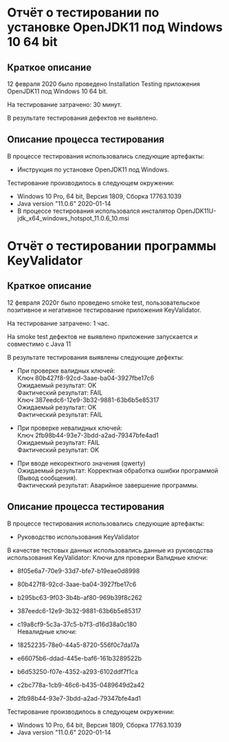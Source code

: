 ﻿# Отчёт о тестировании по установке OpenJDK11 под Windows 10 64 bit

## Краткое описание

12 февраля 2020 было проведено Installation Testing  приложения OpenJDK11 под Windows 10 64 bit.

На тестирование затрачено: 30 минут.

В результате тестирования дефектов не выявлено.


## Описание процесса тестирования

В процессе тестирования использовались следующие артефакты:
* Инструкция по установке OpenJDK11 под Windows.


Тестирование производилось в следующем окружении:
* Windows 10 Pro, 64 bit, Версия 1809, Сборка 17763.1039 
* Java  version "11.0.6" 2020-01-14
* В процессе тестирования использовался инсталятор
OpenJDK11U-jdk_x64_windows_hotspot_11.0.6_10.msi


# Отчёт о тестировании программы KeyValidator

## Краткое описание

12 февраля 2020г было проведено smoke test, пользовательское позитивное и негативное тестирование приложения KeyValidator.

На тестирование затрачено: 1 час.

На smoke test дефектов не выявлено приложение запускается и совместимо с Java 11

В результате тестирования выявлены следующие дефекты:
* При проверке валидных ключей:  
Ключ 80b427f8-92cd-3aae-ba04-3927fbe17c6  
Ожидаемый результат: OK  
Фактический результат: FAIL  
Ключ 387eedc6-12e9-3b32-9881-63b6b5e85317  
Ожидаемый результат: OK  
Фактический результат: FAIL  

* При проверке невалидных ключей:  
Ключ 2fb98b44-93e7-3bdd-a2ad-79347bfe4ad1  
Ожидаемый результат: FAIL  
Фактический результат: OK  

* При вводе некоректного значения (qwerty)  
Ожидаемый результат: Корректная обработка ошибки программой (Вывод сообщения).  
Фактический результат: Аварийное завершение программы.   

## Описание процесса тестирования

В процессе тестирования использовались следующие артефакты:
* Руководство использования KeyValidator


В качестве тестовых данных использовались данные из руководства использования KeyValidator:
Ключи для проверки
Валидные ключи:

* 8f05e6a7-70e9-33d7-bfe7-b19eae0d8998
* 80b427f8-92cd-3aae-ba04-3927fbe17c6
* b295bc63-9f03-3b4b-af80-969b39f8c262
* 387eedc6-12e9-3b32-9881-63b6b5e85317
* c19a8cf9-5c3a-37c5-b7f3-d16d38a0c180   
Невалидные ключи:

* 18252235-78e0-44a5-8720-556f0c7da17a
* e66075b6-ddad-445e-baf6-161b3289522b
* b6d53250-f07e-4352-a293-6102ddf7f1ca
* c2bc778a-1cb9-46c6-b435-0489649d2a42
* 2fb98b44-93e7-3bdd-a2ad-79347bfe4ad1


Тестирование производилось в следующем окружении:
* Windows 10 Pro, 64 bit, Версия 1809, Сборка 17763.1039 
* Java  version "11.0.6" 2020-01-14


